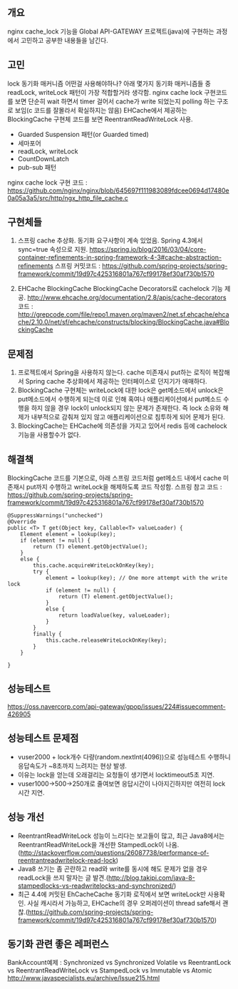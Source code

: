 ## 개요
nginx cache_lock 기능을 Global API-GATEWAY 프로젝트(java)에 구현하는 과정에서 고민하고 공부한 내용들을 남긴다.

## 고민
lock 동기화 매커니즘 어떤걸 사용해야하나? 아래 몇가지 동기화 매커니즘들 중 readLock, writeLock 패턴이 가장 적합할거라 생각함.
nginx cache lock 구현코드를 보면 단순히 wait 하면서 timer 걸어서 cache가 write 되었는지 polling 하는 구조로 보임(c 코드를 잘몰라서 확실하지는 않음)
EHCache에서 제공하는 BlockingCache 구현체 코드를 보면 ReentrantReadWriteLock 사용.

* Guarded Suspension 패턴(or Guarded timed)
* 세마포어
* readLock, writeLock
* CountDownLatch
* pub-sub 패턴

nginx cache lock 구현 코드 : https://github.com/nginx/nginx/blob/645697f111983089fdcee0694d17480e0a05a3a5/src/http/ngx_http_file_cache.c

## 구현체들
1. 스프링 cache 추상화.
 동기화 요구사항이 계속 있었음. Spring 4.3에서 sync=true 속성으로 지원. https://spring.io/blog/2016/03/04/core-container-refinements-in-spring-framework-4-3#cache-abstraction-refinements
 스프링 커밋코드 : https://github.com/spring-projects/spring-framework/commit/19d97c425316801a767cf99178ef30af730b1570

2. EHCache BlockingCache
 BlockingCache Decorators로 cachelock 기능 제공. http://www.ehcache.org/documentation/2.8/apis/cache-decorators
 코드 : http://grepcode.com/file/repo1.maven.org/maven2/net.sf.ehcache/ehcache/2.10.0/net/sf/ehcache/constructs/blocking/BlockingCache.java#BlockingCache

## 문제점
1. 프로젝트에서 Spring을 사용하지 않는다. cache 미존재시 put하는 로직이 복잡해서 Spring cache 추상화에서 제공하는 인터페이스로 던지기가 애매하다.
2. BlockingCache 구현체는 writeLock에 대한 lock은 get메소드에서 unlock은 put메소드에서 수행하게 되는데 이로 인해 혹여나 애플리케이션에서 put메소드 수행을 하지 않을 경우 lock이 unlock되지 않는 문제가 존재한다.
즉 lock 소유와 해제가 내부적으로 감춰져 있지 않고 애플리케이션으로 침투하게 되어 문제가 된다.
3. BlockingCache는 EHCache에 의존성을 가지고 있어서 redis 등에 cachelock 기능을 사용할수가 없다.

## 해결책
BlockingCache 코드를 기본으로, 아래 스프링 코드처럼 get메소드 내에서 cache 미존재시 put까지 수행하고 writeLock을 해제하도록 코드 작성함.
스프링 참고 코드 : https://github.com/spring-projects/spring-framework/commit/19d97c425316801a767cf99178ef30af730b1570
```
@SuppressWarnings("unchecked")
@Override
public <T> T get(Object key, Callable<T> valueLoader) {
	Element element = lookup(key);
	if (element != null) {
		return (T) element.getObjectValue();
	}
	else {
		this.cache.acquireWriteLockOnKey(key);
		try {
			element = lookup(key); // One more attempt with the write lock
			if (element != null) {
				return (T) element.getObjectValue();
			}
			else {
				return loadValue(key, valueLoader);
			}
		}
		finally {
			this.cache.releaseWriteLockOnKey(key);
		}
	}

}
```

## 성능테스트
https://oss.navercorp.com/api-gateway/gpop/issues/224#issuecomment-426905

## 성능테스트 문제점
* vuser2000 + lock개수 다량(random.nextInt(4096))으로 성능테스트 수행하니 응답속도가 ~8초까지 느려지는 현상 발생.
* 이유는 lock을 얻는데 오래걸리는 요청들이 생기면서 locktimeout5초 지연.
* vuser1000->500->250개로 줄여보면 응답시간이 나아지긴하지만 여전히 lock 시간 지연.

## 성능 개선
* ReentrantReadWriteLock 성능이 느리다는 보고들이 많고, 최근 Java8에서는 ReentrantReadWriteLock을 개선한 StampedLock이 나옴.(http://stackoverflow.com/questions/26087738/performance-of-reentrantreadwritelock-read-lock)
* Java8 쓰기는 좀 곤란하고 read와 write를 동시에 해도 문제가 없을 경우 readLock을 쓰지 말자는 글 발견.(http://blog.takipi.com/java-8-stampedlocks-vs-readwritelocks-and-synchronized/)
* 최근 4.4에 커밋된 EhCacheCache 동기화 로직에서 보면 writeLock만 사용확인. 사실 캐시라서 가능하고, EHCache의 경우 오퍼레이션이 thread safe해서 괜찮.(https://github.com/spring-projects/spring-framework/commit/19d97c425316801a767cf99178ef30af730b1570)


## 동기화 관련 좋은 레퍼런스
BankAccount예제 : Synchronized vs Synchronized Volatile vs ReentrantLock vs ReentrantReadWriteLock vs StampedLock  vs Immutable  vs Atomic
http://www.javaspecialists.eu/archive/Issue215.html
